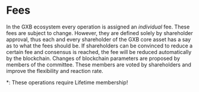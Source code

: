 # Fees

In the GXB ecosystem every operation is assigned an *individual* fee.
These fees are subject to change. However, they are defined solely by
shareholder approval, thus each and every shareholder of the GXB core
asset has a say as to what the fees should be. If shareholders can be
convinced to reduce a certain fee and consensus is reached, the fee will be
reduced automatically by the blockchain. Changes of blockchain parameters are
proposed by members of the committee. These members are voted by shareholders
and improve the flexibility and reaction rate.

\*: These operations require Lifetime membership!
